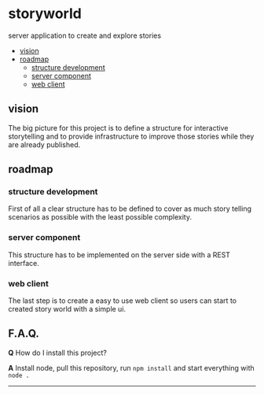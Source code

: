 # storyworld
server application to create and explore stories

- [vision](#vision)
- [roadmap](#roadmap)
  - [structure development](#structure-development)
  - [server component](#server-component)
  - [web client](#web-client)

## vision
The big picture for this project is to define a structure for interactive storytelling and to provide infrastructure to improve those stories while they are already published.

## roadmap
### structure development
First of all a clear structure has to be defined to cover as much story telling scenarios as possible with the least possible complexity.
### server component
This structure has to be implemented on the server side with a REST interface.
### web client
The last step is to create a easy to use web client so users can start to created story world with a simple ui.

## F.A.Q.

**Q** How do I install this project?

**A** Install node, pull this repository, run `npm install` and start everything with `node .`

---
